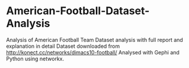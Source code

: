 # American-Football-Dataset-Analysis
Analysis of American Football Team Dataset analysis with full report and explanation in detail
Dataset downloaded from http://konect.cc/networks/dimacs10-football/
Analysed with Gephi and Python using networkx.
